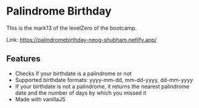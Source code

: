 # Palindrome Birthday

This is the mark13 of the levelZero of the bootcamp.

Link: https://palindromebirthday-neog-shubham.netlify.app/

## Features

- Checks if your birthdate is a palindrome or not
- Supported birthdate formats: yyyy-mm-dd, mm-dd-yyyy, dd-mm-yyyy
- If your birthdate is not a palindrome, it returns the nearest palindrome date and the number of days by which you missed it
- Made with vanillaJS
